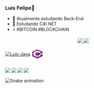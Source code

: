 ### Luis Felipe👋

- 🔭 Atualmente estudando Back-End
- 🌱 Estudando C#/.NET
- ⚡ #BITCOIN #BLOCKCHAIN

<div align="center">
  <a href="https://github.com/LuisForasteiro">
  <img height="180em" src="https://github-readme-stats.vercel.app/api?username=LuisForasteiro&show_icons=true&theme=maroongold&include_all_commits=true&count_private=true"/>
  <img height="180em" src="https://github-readme-stats.vercel.app/api/top-langs/?username=LuisForasteiro&layout=compact&langs_count=7&theme=maroongold"/>
</div>  
  <div style="display: inline_block"><br>
  <img align="center" alt="Luis-Java" height="30" width="40" src="https://cdn.jsdelivr.net/gh/devicons/devicon/icons/java/java-original-wordmark.svg" />
  <img align="center" alt="Luis-Csharp" height="30" width="40" src="https://raw.githubusercontent.com/devicons/devicon/master/icons/csharp/csharp-original.svg">
</div>

##
 
<div>
  <a href="https://instagram.com/luis.forasteiro" target="_blank"><img src="https://img.shields.io/badge/-Instagram-%23E4405F?style=for-the-badge&logo=instagram&logoColor=white" target="_blank"></a>
 	<a href="https://www.twitch.tv/rabbitmeisterr" target="_blank"><img src="https://img.shields.io/badge/Twitch-9146FF?style=for-the-badge&logo=twitch&logoColor=white" target="_blank"></a>
  <a href = "mailto:luisfelipes.cg@gmail.com"><img src="https://img.shields.io/badge/-Gmail-%23333?style=for-the-badge&logo=gmail&logoColor=white" target="_blank"></a>
  <a href="https://www.linkedin.com/in/luisfelipesilvabezerra/" target="_blank"><img src="https://img.shields.io/badge/-LinkedIn-%230077B5?style=for-the-badge&logo=linkedin&logoColor=white" target="_blank"></a> 
</div>
  
  ![Snake animation](https://github.com/LuisForasteiro/LuisForasteiro/blob/output/github-contribution-grid-snake.svg)

  
